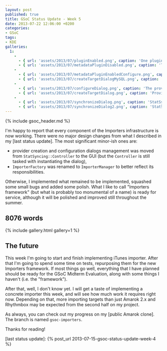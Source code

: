 ```yaml
---
layout: post
published: true
title: GSoC Status Update - Week 5
date: 2013-07-22 12:06:00 +0200
categories:
- GSoC
tags:
- KDE
galleries:
  1:
    -
      - { url: 'assets/2013/07/pluginEnabled.png', caption: 'One plugin now, three left to go' }
      - { url: 'assets/2013/07/metadataPluginDisabled.png', caption: 'The plugin is disabled – related providers are disconnected. Note that the "Add" button is grayed out' }
    -
      - { url: 'assets/2013/07/metadataPluginEnabledConfigure.png', caption: 'The plugin is now enabled. The "Add" button is enabled as well, and we can configure selected provider' }
      - { url: 'assets/2013/07/createTargetDialogMySQL.png', caption: 'Provider creation dialog – configure the new provider' }
    -
      - { url: 'assets/2013/07/configureDialog.png', caption: 'The provider configuration dialog' }
      - { url: 'assets/2013/07/createTargetDialog.png', caption: 'Provider creation dialog – choose provider type' }
    -
      - { url: 'assets/2013/07/synchronizeDialog.png', caption: 'StatSyncing Synchronization dialog, choose providers to synchronize' }
      - { url: 'assets/2013/07/synchronizeDialog2.png', caption: 'StatSyncing Synchronization dialog – it works! Disclaimer: song ratings are test values' }
---
```


{% include gsoc_header.md %}

I'm happy to report that every component of the Importers infrastructure is now
working. There were no major design changes from what I described in my [last
status update]. The most significant minor-ish ones are:

* provider creation and configuration dialogs management was moved from
  `StatSyncing::Controller` to the GUI (but the `Controller` is still tasked
  with instantiating the dialog),
* `ImporterFactory` was renamed to `ImporterManager` to better reflect its
  responsibilities.

Otherwise, I implemented what remained to be implemented, squashed some small
bugs and added some polish. What I like to call "Importers framework" (but what
is probably too monumental of a name) is ready for service, although it will be
polished and improved still throughout the summer.

## 8076 words

{% include gallery.html gallery=1 %}

## The future

This week I'm going to start and finish implementing iTunes importer. After that
I'm going to spend some time on tests, repurposing them for the new Importers
framework. If most things go well, everything that I have planned should be
ready for the GSoC Midterm Evaluation, along with some things I haven't (i.e.
the "framework").

After that, well, I don't know yet. I will get a taste of implementing a
concrete importer this week, and will see how much work it requires right now.
Depending on that, more importing targets than just Amarok 2.x and Rhythmbox may
be expected from the second half on my project.

As always, you can check out my progress on my [public Amarok clone]. The branch
is named `gsoc-importers`.

Thanks for reading!

[last status update]: {% post_url 2013-07-15-gsoc-status-update-week-4 %}
